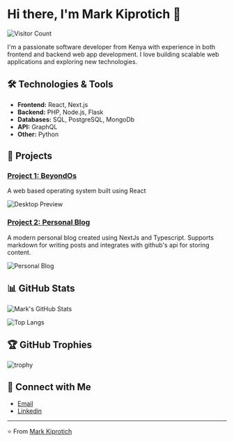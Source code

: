 # Hi there, I'm Mark Kiprotich 👋

![Visitor Count](https://visitor-badge.laobi.icu/badge?page_id=MachineKe)



I'm a passionate software developer from Kenya with experience in both frontend and backend web app development. I love building scalable web applications and exploring new technologies.

## 🛠️ Technologies & Tools

- **Frontend:** React, Next.js
- **Backend:** PHP, Node.js, Flask
- **Databases:** SQL, PostgreSQL, MongoDb
- **API:** GraphQL
- **Other:** Python

## 🚀 Projects

### [Project 1: BeyondOs](https://github.com/MachineKe/beyondOsV1)
A web based operating system built using React

![Desktop Preview](https://res.cloudinary.com/dmpposta9/image/upload/v1715353134/beyond/beyondOs/beyond2_okhhun.png)

### [Project 2: Personal Blog](https://github.com/MachineKe/myblog)
A modern personal blog created using NextJs and Typescript. Supports markdown for writing posts and integrates with github's api for storing content.

![Personal Blog](https://res.cloudinary.com/dmpposta9/image/upload/v1716028898/beyond/blogsapp/blogsApp_pote7a.png
)



## 📊 GitHub Stats

![Mark's GitHub Stats](https://github-readme-stats.vercel.app/api?username=Machineke&show_icons=true&theme=radical)

![Top Langs](https://github-readme-stats.vercel.app/api/top-langs/?username=MachineKe&layout=compact&theme=radical)

## 🏆 GitHub Trophies

![trophy](https://github-profile-trophy.vercel.app/?username=machineke&theme=onedark)

## 🔗 Connect with Me

- [Email](mailto:markarapsoi72@gmail.com.com)
- [Linkedin](https://www.linkedin.com/in/markkiprotich)

---

⭐️ From [Mark Kiprotich](https://github.com/MachineKe)
